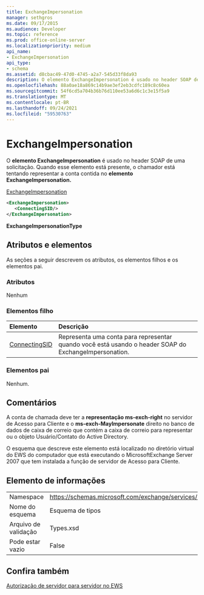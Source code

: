 ```yaml
---
title: ExchangeImpersonation
manager: sethgros
ms.date: 09/17/2015
ms.audience: Developer
ms.topic: reference
ms.prod: office-online-server
ms.localizationpriority: medium
api_name:
- ExchangeImpersonation
api_type:
- schema
ms.assetid: d8cbac49-47d0-4745-a2a7-545d33f8da93
description: O elemento ExchangeImpersonation é usado no header SOAP de uma solicitação. Quando esse elemento está presente, o chamador está tentando representar a conta contida no elemento ExchangeImpersonation.
ms.openlocfilehash: 88a0ae18a869c14b9ae3ef2eb3cdfc189c8c60ea
ms.sourcegitcommit: 54f6cd5a704b36b76d110ee53a6d6c1c3e15f5a9
ms.translationtype: MT
ms.contentlocale: pt-BR
ms.lasthandoff: 09/24/2021
ms.locfileid: "59530763"
---
```

# <a name="exchangeimpersonation"></a>ExchangeImpersonation

O **elemento ExchangeImpersonation** é usado no header SOAP de uma solicitação. Quando esse elemento está presente, o chamador está tentando representar a conta contida no **elemento ExchangeImpersonation.** 
  
[ExchangeImpersonation](exchangeimpersonation.md)
  
```xml
<ExchangeImpersonation>
   <ConnectingSID/>
</ExchangeImpersonation>
```

 **ExchangeImpersonationType**
## <a name="attributes-and-elements"></a>Atributos e elementos

As seções a seguir descrevem os atributos, os elementos filhos e os elementos pai.
  
### <a name="attributes"></a>Atributos

Nenhum
  
### <a name="child-elements"></a>Elementos filho

|**Elemento**|**Descrição**|
|:-----|:-----|
|[ConnectingSID](connectingsid.md) <br/> |Representa uma conta para representar quando você está usando o header SOAP do ExchangeImpersonation.  <br/> |
   
### <a name="parent-elements"></a>Elementos pai

Nenhum.
  
## <a name="remarks"></a>Comentários

A conta de chamada deve ter a **representação ms-exch-right** no servidor de Acesso para Cliente e o **ms-exch-MayImpersonate** direito no banco de dados de caixa de correio que contém a caixa de correio para representar ou o objeto Usuário/Contato do Active Directory. 
  
O esquema que descreve este elemento está localizado no diretório virtual do EWS do computador que está executando o MicrosoftExchange Server 2007 que tem instalada a função de servidor de Acesso para Cliente.
  
## <a name="element-information"></a>Elemento de informações

|||
|:-----|:-----|
|Namespace  <br/> |https://schemas.microsoft.com/exchange/services/2006/types  <br/> |
|Nome do esquema  <br/> |Esquema de tipos  <br/> |
|Arquivo de validação  <br/> |Types.xsd  <br/> |
|Pode estar vazio  <br/> |False  <br/> |
   
## <a name="see-also"></a>Confira também



[Autorização de servidor para servidor no EWS](https://msdn.microsoft.com/library/f1610a20-672d-448b-8c00-5b0fbcaf31cb%28Office.15%29.aspx)

